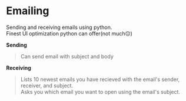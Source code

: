 # Emailing
Sending and receiving emails using python. 
<br>Finest UI optimization python can offer(not much😔)


**Sending**
>Can send email with subject and body

**Receiving**

>Lists 10 newest emails you have recieved with the email's sender, receiver, and subject.<br>
>Asks you which email you want to open using the email's subject.



